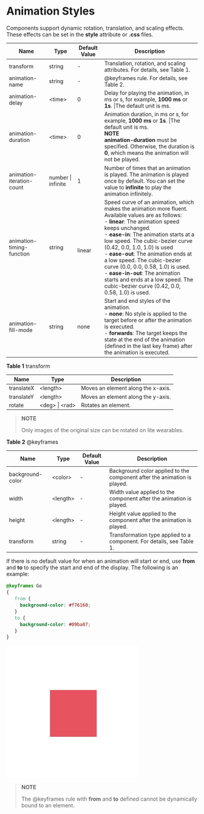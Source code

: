# Animation Styles


Components support dynamic rotation, translation, and scaling effects. These effects can be set in the **style** attribute or **.css** files.


| Name                       | Type                                | Default Value        | Description                                      |
| ------------------------- | ---------------------------------- | ----------- | ---------------------------------------- |
| transform                 | string                             | -           | Translation, rotation, and scaling attributes. For details, see Table 1.                                   |
| animation-name            | string                             | -           | \@keyframes rule. For details, see Table 2.                     |
| animation-delay           | &lt;time&gt;                       | 0           | Delay for playing the animation, in ms or s, for example, **1000 ms** or **1s**. \|The default unit is ms.|
| animation-duration        | &lt;time&gt;                       | 0           | Animation duration, in ms or s, for example, **1000 ms** or **1s**. \|The default unit is ms.<br>**NOTE**<br>**animation-duration** must be specified. Otherwise, the duration is **0**, which means the animation will not be played.|
| animation-iteration-count | number  \| infinite | 1           | Number of times that an animation is played. The animation is played once by default. You can set the value to **infinite** to play the animation infinitely.   |
| animation-timing-function | string                             | <br>linear | Speed curve of an animation, which makes the animation more fluent.<br>Available values are as follows:<br>- **linear**: The animation speed keeps unchanged.<br>- **ease-in**: The animation starts at a low speed. The cubic-bezier curve (0.42, 0.0, 1.0, 1.0) is used<br>- **ease-out**: The animation ends at a low speed. The cubic-bezier curve (0.0, 0.0, 0.58, 1.0) is used.<br>- **ease-in-out**: The animation starts and ends at a low speed. The cubic-bezier curve (0.42, 0.0, 0.58, 1.0) is used.|
| animation-fill-mode       | string                             | none        | Start and end styles of the animation.<br>- **none**: No style is applied to the target before or after the animation is executed.<br>- **forwards**: The target keeps the state at the end of the animation (defined in the last key frame) after the animation is executed.|


  **Table 1** transform

| Name        | Type                                  | Description        |
| ---------- | ------------------------------------ | ---------- |
| translateX | &lt;length&gt;                       | Moves an element along the x-axis.|
| translateY | &lt;length&gt;                       | Moves an element along the y-axis.|
| rotate     | &lt;deg&gt; \| &lt;rad&gt; | Rotates an element.    |

>  **NOTE**
>
>  Only images of the original size can be rotated on lite wearables.


  **Table 2** \@keyframes

| Name              | Type            | Default Value | Description                |
| ---------------- | -------------- | ---- | ------------------ |
| background-color | &lt;color&gt;  | -    | Background color applied to the component after the animation is played. |
| width            | &lt;length&gt; | -    | Width value applied to the component after the animation is played.  |
| height           | &lt;length&gt; | -    | Height value applied to the component after the animation is played.  |
| transform        | string         | -    | Transformation type applied to a component. For details, see Table 1.|


If there is no default value for when an animation will start or end, use **from** and **to** to specify the start and end of the display. The following is an example:


```css
@keyframes Go
{
   from {
     background-color: #f76160;
   }
   to {
     background-color: #09ba07;
   }
}
```


![animation-demo1](figures/animation-demo1.gif)





>  **NOTE**
>
>  The \@keyframes rule with **from** and **to** defined cannot be dynamically bound to an element.

